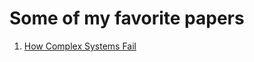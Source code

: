 # Some of my favorite papers

1. [How Complex Systems Fail](https://www.dropbox.com/s/ihrfyz1enzfhgft/HowComplexSystemsFail.pdf?dl=0)